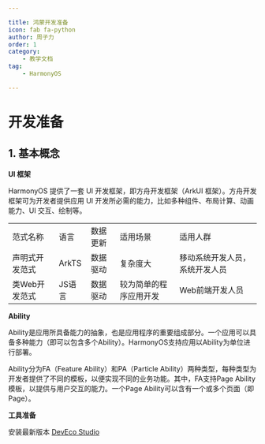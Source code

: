 ```yaml
---

title: 鸿蒙开发准备  
icon: fab fa-python  
author: 周子力  
order: 1  
category:  
    - 教学文档  
tag:  
    - HarmonyOS

---
```


# 开发准备

## 1\. 基本概念

**UI 框架**

HarmonyOS 提供了一套 UI 开发框架，即方舟开发框架（ArkUI 框架）。方舟开发框架可为开发者提供应用 UI 开发所必需的能力，比如多种组件、布局计算、动画能力、UI 交互、绘制等。

<table><tbody><tr><td>范式名称</td><td>语言</td><td>数据更新</td><td>适用场景</td><td>适用人群</td></tr><tr><td>声明式开发范式</td><td>ArkTS</td><td>数据驱动</td><td>复杂度大</td><td>移动系统开发人员，系统开发人员</td></tr><tr><td>类Web开发范式</td><td>JS语言</td><td>数据驱动</td><td>较为简单的程序应用开发</td><td>Web前端开发人员</td></tr></tbody></table>

**Ability**

Ability是应用所具备能力的抽象，也是应用程序的重要组成部分。一个应用可以具备多种能力（即可以包含多个Ability）。HarmonyOS支持应用以Ability为单位进行部署。

Ability分为FA（Feature Ability）和PA（Particle Ability）两种类型，每种类型为开发者提供了不同的模板，以便实现不同的业务功能。其中，FA支持Page Ability模板，以提供与用户交互的能力。一个Page Ability可以含有一个或多个页面（即Page）。

**工具准备**

安装最新版本 [DevEco Studio](https://developer.harmonyos.com/cn/develop/deveco-studio)

